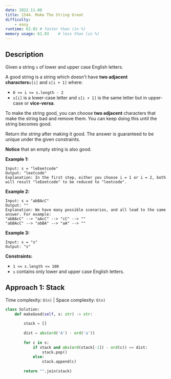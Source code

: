 ```yaml
---
date: 2022.11.08
title: 1544. Make The String Great
difficulty:
    - easy
runtime: 62.02 # faster than (in %)
memory usage: 61.93    # less than (in %)
---
```

## Description
Given a string `s` of lower and upper case English letters.

A good string is a string which doesn't have **two adjacent characters**`s[i]` and `s[i + 1]` where:

- `0 <= i <= s.length - 2`
- `s[i]` is a lower-case letter and `s[i + 1]` is the same letter but in upper-case or **vice-versa**.

To make the string good, you can choose **two adjacent** characters that make the string bad and remove them. You can keep doing this until the string becomes good.

Return *the string* after making it good. The answer is guaranteed to be unique under the given constraints.

**Notice** that an empty string is also good.

**Example 1:**

```
Input: s = "leEeetcode"
Output: "leetcode"
Explanation: In the first step, either you choose i = 1 or i = 2, both will result "leEeetcode" to be reduced to "leetcode".

```

**Example 2:**

```
Input: s = "abBAcC"
Output: ""
Explanation: We have many possible scenarios, and all lead to the same answer. For example:
"abBAcC" --> "aAcC" --> "cC" --> ""
"abBAcC" --> "abBA" --> "aA" --> ""

```

**Example 3:**

```
Input: s = "s"
Output: "s"

```

**Constraints:**

- `1 <= s.length <= 100`
- `s` contains only lower and upper case English letters.

## Approach 1: Stack
Time complexity: `O(n)`    |    Space complexity: `O(n)`


``` python
class Solution:
    def makeGood(self, s: str) -> str:
        
        stack = []
        
        dist = abs(ord('A') - ord('a'))
        
        for c in s:
            if stack and abs(ord(stack[-1]) - ord(c)) == dist:
                stack.pop()
            else:
                stack.append(c)
        
        return "".join(stack)
```